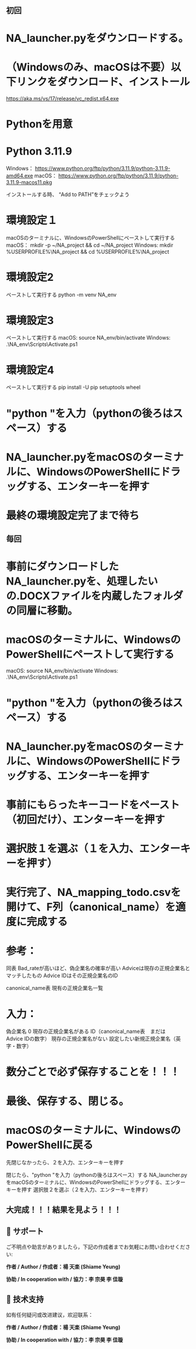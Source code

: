 ## 初回
# NA_launcher.pyをダウンロードする。

# （Windowsのみ、macOSは不要）以下リンクをダウンロード、インストール
https://aka.ms/vs/17/release/vc_redist.x64.exe

# Pythonを用意
# Python 3.11.9
Windows：
https://www.python.org/ftp/python/3.11.9/python-3.11.9-amd64.exe
macOS：
https://www.python.org/ftp/python/3.11.9/python-3.11.9-macos11.pkg

インストールする時、 “Add to PATH”をチェックよう


# 環境設定１
macOSのターミナルに、WindowsのPowerShellにペーストして実行する
macOS：
mkdir -p ~/NA_project && cd ~/NA_project
Windows:
mkdir %USERPROFILE%\NA_project && cd %USERPROFILE%\NA_project

# 環境設定2
ペーストして実行する
python -m venv NA_env

# 環境設定3
ペーストして実行する
macOS:
source NA_env/bin/activate
Windows:
.\NA_env\Scripts\Activate.ps1

# 環境設定4
ペーストして実行する
pip install -U pip setuptools wheel

# "python "を入力（pythonの後ろはスペース）する

# NA_launcher.pyをmacOSのターミナルに、WindowsのPowerShellにドラッグする、エンターキーを押す

# 最終の環境設定完了まで待ち


## 毎回
# 事前にダウンロードしたNA_launcher.pyを、処理したいの.DOCXファイルを内蔵したフォルダの同層に移動。

# macOSのターミナルに、WindowsのPowerShellにペーストして実行する
macOS:
source NA_env/bin/activate
Windows:
.\NA_env\Scripts\Activate.ps1

# "python "を入力（pythonの後ろはスペース）する

# NA_launcher.pyをmacOSのターミナルに、WindowsのPowerShellにドラッグする、エンターキーを押す

# 事前にもらったキーコードをペースト（初回だけ）、エンターキーを押す

# 選択肢１を選ぶ（１を入力、エンターキーを押す）

# 実行完了、NA_mapping_todo.csvを開けて、F列（canonical_name）を適度に完成する
# 参考：
  同表
  Bad_rateが高いほど、偽企業名の確率が高い
  Adviceは現存の正規企業名とマッチしたもの
    Advice IDはその正規企業名のID
    
  canonical_name表
  現有の正規企業名一覧

# 入力：
  偽企業名              0
  現存の正規企業名がある   ID（canonical_name表　まだは　　Advice IDの数字）
  現存の正規企業名がない   設定したい新規正規企業名（英字・数字）

# 数分ごとで必ず保存することを！！！

# 最後、保存する、閉じる。

# macOSのターミナルに、WindowsのPowerShellに戻る
  先閉じなかったら、２を入力、エンターキーを押す
  
  閉じたら、"python "を入力（pythonの後ろはスペース）する
  NA_launcher.pyをmacOSのターミナルに、WindowsのPowerShellにドラッグする、エンターキーを押す
  選択肢２を選ぶ（２を入力、エンターキーを押す）

## 大完成！！！結果を見よう！！！



## 📧 サポート

ご不明点や助言がありましたら，下記の作成者までお気軽にお問い合わせください:

**作者 / Author / 作成者：楊 天楽 (Shiame Yeung)**

**协助 / In cooperation with / 協力：李 宗昊 李 佳璇**

## 📧 技术支持

如有任何疑问或改进建议，欢迎联系：

**作者 / Author / 作成者：楊 天楽 (Shiame Yeung)**

**协助 / In cooperation with / 協力：李 宗昊 李 佳璇**

